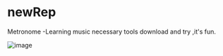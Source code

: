 # newRep
Metronome  -Learning music necessary tools
download and try ,it's fun.


![image](https://github.com/MrNobodyGithub/newRes/master/readme/pic1.png)

